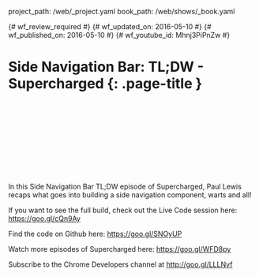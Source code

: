 project_path: /web/_project.yaml
book_path: /web/shows/_book.yaml

{# wf_review_required #}
{# wf_updated_on: 2016-05-10 #}
{# wf_published_on: 2016-05-10 #}
{# wf_youtube_id: Mhnj3PiPnZw #}

# Side Navigation Bar: TL;DW - Supercharged {: .page-title }


<div class="video-wrapper">
  <iframe class="devsite-embedded-youtube-video" data-video-id="Mhnj3PiPnZw"
          data-autohide="1" data-showinfo="0" frameborder="0" allowfullscreen>
  </iframe>
</div>


In this Side Navigation Bar TL;DW episode of Supercharged, Paul Lewis recaps what goes into building a side navigation component, warts and all!

If you want to see the full build, check out the Live Code session here: https://goo.gl/cQn9Ay

Find the code on Github here: https://goo.gl/SNOyUP

Watch more episodes of Supercharged here: https://goo.gl/WFD8py

Subscribe to the Chrome Developers channel at http://goo.gl/LLLNvf
